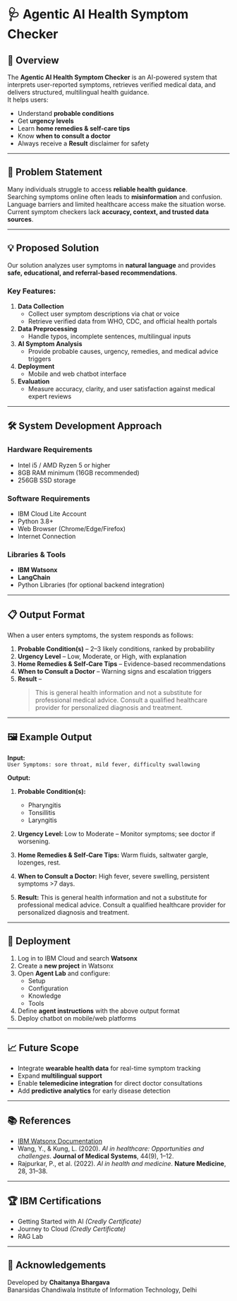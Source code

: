 # 🩺 Agentic AI Health Symptom Checker

## 📌 Overview
The **Agentic AI Health Symptom Checker** is an AI-powered system that interprets user-reported symptoms, retrieves verified medical data, and delivers structured, multilingual health guidance.  
It helps users:
- Understand **probable conditions**
- Get **urgency levels**
- Learn **home remedies & self-care tips**
- Know **when to consult a doctor**
- Always receive a **Result** disclaimer for safety

---

## 🚨 Problem Statement
Many individuals struggle to access **reliable health guidance**.  
Searching symptoms online often leads to **misinformation** and confusion.  
Language barriers and limited healthcare access make the situation worse.  
Current symptom checkers lack **accuracy, context, and trusted data sources**.

---

## 💡 Proposed Solution
Our solution analyzes user symptoms in **natural language** and provides **safe, educational, and referral-based recommendations**.

### Key Features:
1. **Data Collection**  
   - Collect user symptom descriptions via chat or voice  
   - Retrieve verified data from WHO, CDC, and official health portals  
2. **Data Preprocessing**  
   - Handle typos, incomplete sentences, multilingual inputs  
3. **AI Symptom Analysis**  
   - Provide probable causes, urgency, remedies, and medical advice triggers  
4. **Deployment**  
   - Mobile and web chatbot interface  
5. **Evaluation**  
   - Measure accuracy, clarity, and user satisfaction against medical expert reviews

---

## 🛠 System Development Approach

### **Hardware Requirements**
- Intel i5 / AMD Ryzen 5 or higher
- 8GB RAM minimum (16GB recommended)
- 256GB SSD storage

### **Software Requirements**
- IBM Cloud Lite Account
- Python 3.8+
- Web Browser (Chrome/Edge/Firefox)
- Internet Connection

### **Libraries & Tools**
- **IBM Watsonx**
- **LangChain**
- Python Libraries (for optional backend integration)

---

## 📋 Output Format
When a user enters symptoms, the system responds as follows:

1. **Probable Condition(s)** – 2–3 likely conditions, ranked by probability  
2. **Urgency Level** – Low, Moderate, or High, with explanation  
3. **Home Remedies & Self‑Care Tips** – Evidence-based recommendations  
4. **When to Consult a Doctor** – Warning signs and escalation triggers  
5. **Result** –  
   > This is general health information and not a substitute for professional medical advice. Consult a qualified healthcare provider for personalized diagnosis and treatment.

---

## 🖼 Example Output
**Input:**  
`User Symptoms: sore throat, mild fever, difficulty swallowing`

**Output:**  
1. **Probable Condition(s):**  
   - Pharyngitis  
   - Tonsillitis  
   - Laryngitis  

2. **Urgency Level:** Low to Moderate – Monitor symptoms; see doctor if worsening.  

3. **Home Remedies & Self‑Care Tips:** Warm fluids, saltwater gargle, lozenges, rest.  

4. **When to Consult a Doctor:** High fever, severe swelling, persistent symptoms >7 days.  

5. **Result:** This is general health information and not a substitute for professional medical advice. Consult a qualified healthcare provider for personalized diagnosis and treatment.

---

## 🚀 Deployment
1. Log in to IBM Cloud and search **Watsonx**  
2. Create a **new project** in Watsonx  
3. Open **Agent Lab** and configure:  
   - Setup  
   - Configuration  
   - Knowledge  
   - Tools  
4. Define **agent instructions** with the above output format  
5. Deploy chatbot on mobile/web platforms

---

## 📈 Future Scope
- Integrate **wearable health data** for real-time symptom tracking  
- Expand **multilingual support**  
- Enable **telemedicine integration** for direct doctor consultations  
- Add **predictive analytics** for early disease detection

---

## 📚 References
- [IBM Watsonx Documentation](https://cloud.ibm.com/watsonx/overview)  
- Wang, Y., & Kung, L. (2020). *AI in healthcare: Opportunities and challenges*. **Journal of Medical Systems**, 44(9), 1–12.  
- Rajpurkar, P., et al. (2022). *AI in health and medicine*. **Nature Medicine**, 28, 31–38.  

---

## 🏆 IBM Certifications
- Getting Started with AI *(Credly Certificate)*  
- Journey to Cloud *(Credly Certificate)*  
- RAG Lab 

---

## 🙏 Acknowledgements
Developed by **Chaitanya Bhargava**  
Banarsidas Chandiwala Institute of Information Technology, Delhi  
